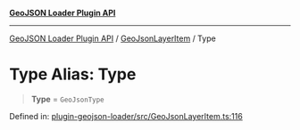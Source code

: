 [**GeoJSON Loader Plugin API**](../../../../README.md)

***

[GeoJSON Loader Plugin API](../../../../README.md) / [GeoJsonLayerItem](../README.md) / Type

# Type Alias: Type

> **Type** = `GeoJsonType`

Defined in: [plugin-geojson-loader/src/GeoJsonLayerItem.ts:116](https://github.com/dde-platform/dde-earth/blob/ff77ffe84b4473f4eb30fc35d51c360b3969e53b/packages/plugin-geojson-loader/src/GeoJsonLayerItem.ts#L116)
